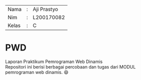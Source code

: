 <table>
  <tr>
    <td>Nama</td>
    <td>:</td>
    <td>Aji Prastyo</td>
  </tr>
  <tr>
    <td>Nim</td>
    <td>:</td>
    <td>L200170082</td>
  </tr>
  <tr>
    <td>Kelas</td>
    <td>:</td>
    <td>C</td>
  </tr>
</table>

# PWD
Laporan Praktikum Pemrograman Web Dinamis
<br>
Repositori ini berisi berbagai percobaan dan tugas dari MODUL pemrograman web dinamis. :smile:<br>  
